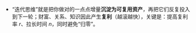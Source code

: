 - “迭代思维”就是把你做对的一点点增量**沉淀为可复用资产**，再把它们反复投入到下一轮；财富、关系、知识因此产生**复利**（越滚越快），关键是：提高复利率 *r*、拉长时间 *n*，同时避免“归零”。